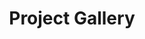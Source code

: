 ---
title: "Project Gallery"
excerpt: "Various projects both commissioned and personal in progress works"
header:
 	image: /assets/images/rookbanner.jpg
<!--  teaser: /assets/images/foo-bar-identity-th.jpg -->
gallery:
  - url: /assets/images/Bearfore2.jpg
    image_path: assets/images/Bearfore.jpg
    alt: "RSB Bear dentistry"
  - url: /assets/images/Clownfish_L.jpg
    image_path: assets/images/Clownfish_L.jpg
    alt: "Upcoming rook short"
---
